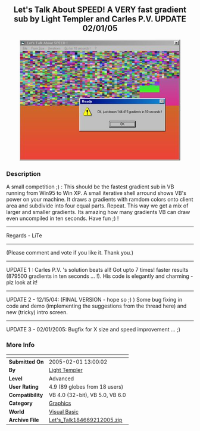 ﻿<div align="center">

## Let's Talk About SPEED\!  A VERY fast gradient sub  by Light Templer and Carles P\.V\. UPDATE 02/01/05

<img src="PIC200411101459204952.jpg">
</div>

### Description

A small competition ;) : This should be the fastest gradient sub in VB running from Win95 to Win XP. A small iterative shell arround shows VB's power on your machine. It draws a gradients with ramdom colors onto client area and subdivide into four equal parts. Repeat. This way we get a mix of larger and smaller gradients. Its amazing how many gradients VB can draw even uncompiled in ten seconds. Have fun ;) ! 

----

Regards - LiTe 

----

(Please comment and vote if you like it. Thank you.) 

----

UPDATE 1 : Carles P.V. 's solution beats all! Got upto 7 times! faster results (879500 gradients in ten seconds ... !). His code is elegantly and charming - plz look at it!

----

UPDATE 2 - 12/15/04: (FINAL VERSION - hope so ;) ) Some bug fixing in code and demo (implementing the suggestions from the thread here) and new (tricky) intro screen.

----

UPDATE 3 - 02/01/2005: Bugfix for X size and speed improvement ... ;)
 
### More Info
 


<span>             |<span>
---                |---
**Submitted On**   |2005-02-01 13:00:02
**By**             |[Light Templer](https://github.com/Planet-Source-Code/PSCIndex/blob/master/ByAuthor/light-templer.md)
**Level**          |Advanced
**User Rating**    |4.9 (89 globes from 18 users)
**Compatibility**  |VB 4\.0 \(32\-bit\), VB 5\.0, VB 6\.0
**Category**       |[Graphics](https://github.com/Planet-Source-Code/PSCIndex/blob/master/ByCategory/graphics__1-46.md)
**World**          |[Visual Basic](https://github.com/Planet-Source-Code/PSCIndex/blob/master/ByWorld/visual-basic.md)
**Archive File**   |[Let's\_Talk184669212005\.zip](https://github.com/Planet-Source-Code/light-templer-let-s-talk-about-speed-a-very-fast-gradient-sub-by-light-templer-and-carles-__1-57192/archive/master.zip)








